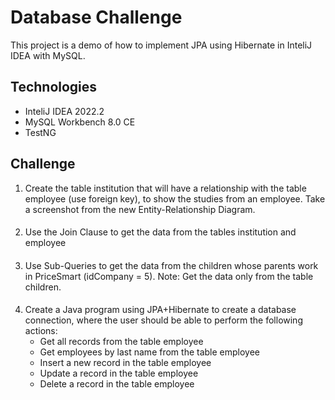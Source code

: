 # Database Challenge
This project is a demo of how to implement JPA using Hibernate in InteliJ IDEA with MySQL.

## Technologies
- InteliJ IDEA 2022.2
- MySQL Workbench 8.0 CE
- TestNG

## Challenge

1. Create the table institution that will have a relationship with the table employee
   (use foreign key), to show the studies from an employee. Take a screenshot from the
   new Entity-Relationship Diagram.

####
2. Use the Join Clause to get the data from the tables institution and employee
####
3. Use Sub-Queries to get the data from the children whose parents work in PriceSmart
   (idCompany = 5). Note: Get the data only from the table children.
####
4. Create a Java program using JPA+Hibernate to create a database connection, where
   the user should be able to perform the following actions:
   - Get all records from the table employee 
   - Get employees by last name from the table employee
   - Insert a new record in the table employee
   - Update a record in the table employee
   - Delete a record in the table employee

    

